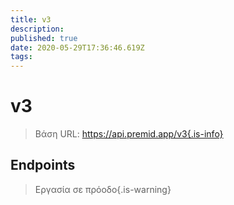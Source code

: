 ```yaml
---
title: v3
description:
published: true
date: 2020-05-29T17:36:46.619Z
tags:
---
```


# v3

> Βάση URL: https://api.premid.app/v3{.is-info}


## Endpoints
> Εργασία σε πρόοδο{.is-warning}